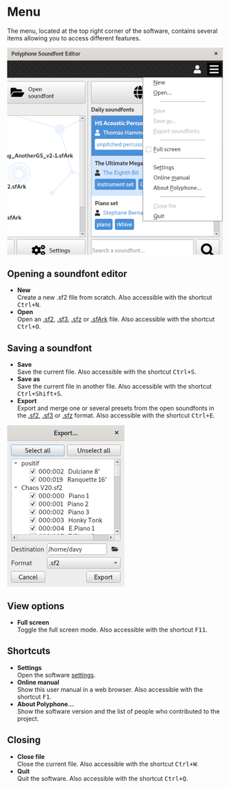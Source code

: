 # Menu

The menu, located at the top right corner of the software, contains several
items allowing you to access different features.

![menu]


<a name="doc_open"/>

## Opening a soundfont editor

  - **New**  
    Create a new .sf2 file from scratch. Also accessible with the shortcut
    <kbd>Ctrl+N</kbd>.
  - **Open**  
    Open an [.sf2], [.sf3], [.sfz] or [.sfArk] file. Also accessible with the
    shortcut <kbd>Ctrl+O</kbd>.


<a name="doc_save"/>

## Saving a soundfont

  - **Save**  
    Save the current file. Also accessible with the shortcut <kbd>Ctrl+S</kbd>.
  - **Save as**  
    Save the current file in another file. Also accessible with the shortcut
    <kbd>Ctrl+Shift+S</kbd>.
  - **Export**  
    Export and merge one or several presets from the open soundfonts in the
    [.sf2], [.sf3] or [.sfz] format. Also accessible with the shortcut
    <kbd>Ctrl+E</kbd>.

![export window]


<a name="doc_view"/>

## View options

  - **Full screen**  
    Toggle the full screen mode. Also accessible with the shortcut
    <kbd>F11</kbd>.


<a name="doc_shortcuts"/>

## Shortcuts

  - **Settings**  
    Open the software [settings].
  - **Online manual**  
    Show this user manual in a web browser. Also accessible with the shortcut
    <kbd>F1</kbd>.
  - **About Polyphone…**  
    Show the software version and the list of people who contributed to the
    project.


<a name="doc_close"/>

## Closing

  - **Close file**  
    Close the current file. Also accessible with the shortcut <kbd>Ctrl+W</kbd>.
  - **Quit**  
    Quit the software. Also accessible with the shortcut <kbd>Ctrl+Q</kbd>.



[.sf2]:     /manual/annexes/the-different-soundfont-formats#doc_sf2
[.sf3]:     /manual/annexes/the-different-soundfont-formats#doc_sf3
[.sfz]:     /manual/annexes/the-different-soundfont-formats#doc_sfz
[.sfArk]:   /manual/annexes/the-different-soundfont-formats#doc_sfark
[settings]: /manual/settings

[menu]:          images/menu.png
[export window]: images/export.png
